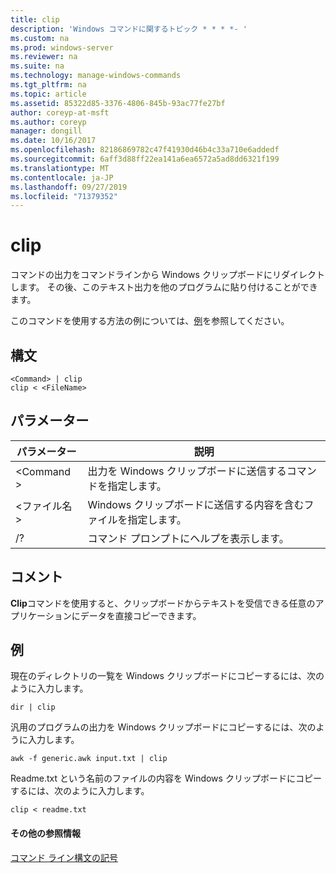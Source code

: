 ```yaml
---
title: clip
description: 'Windows コマンドに関するトピック * * * *- '
ms.custom: na
ms.prod: windows-server
ms.reviewer: na
ms.suite: na
ms.technology: manage-windows-commands
ms.tgt_pltfrm: na
ms.topic: article
ms.assetid: 85322d85-3376-4806-845b-93ac77fe27bf
author: coreyp-at-msft
ms.author: coreyp
manager: dongill
ms.date: 10/16/2017
ms.openlocfilehash: 82186869782c47f41930d46b4c33a710e6addedf
ms.sourcegitcommit: 6aff3d88ff22ea141a6ea6572a5ad8dd6321f199
ms.translationtype: MT
ms.contentlocale: ja-JP
ms.lasthandoff: 09/27/2019
ms.locfileid: "71379352"
---
```

# <a name="clip"></a>clip



コマンドの出力をコマンドラインから Windows クリップボードにリダイレクトします。 その後、このテキスト出力を他のプログラムに貼り付けることができます。

このコマンドを使用する方法の例については、[例](#BKMK_examples)を参照してください。

## <a name="syntax"></a>構文

```
<Command> | clip
clip < <FileName>
```

## <a name="parameters"></a>パラメーター

|パラメーター|説明|
|---------|-----------|
|\<Command >|出力を Windows クリップボードに送信するコマンドを指定します。|
|\<ファイル名 >|Windows クリップボードに送信する内容を含むファイルを指定します。|
|/?|コマンド プロンプトにヘルプを表示します。|

## <a name="remarks"></a>コメント

**Clip**コマンドを使用すると、クリップボードからテキストを受信できる任意のアプリケーションにデータを直接コピーできます。

## <a name="BKMK_examples"></a>例

現在のディレクトリの一覧を Windows クリップボードにコピーするには、次のように入力します。
```
dir | clip
```
汎用のプログラムの出力を Windows クリップボードにコピーするには、次のように入力します。
```
awk -f generic.awk input.txt | clip
```
Readme.txt という名前のファイルの内容を Windows クリップボードにコピーするには、次のように入力します。
```
clip < readme.txt
```

#### <a name="additional-references"></a>その他の参照情報

[コマンド ライン構文の記号](command-line-syntax-key.md)